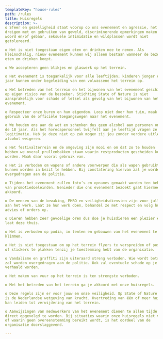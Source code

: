 ```yaml
---
templateKey: "house-rules"
path: /rules
title: Huisregels
description: >-
o Sfeer en gezelligheid staat voorop op ons evenement en agressie, het
dreigen met en gebruiken van geweld, discriminerende opmerkingen maken in
woord en/of gebaar, seksuele intimidatie en wildplassen wordt niet
getolereerd.

o Het is niet toegestaan eigen eten en drinken mee te nemen. Als
kleinschalig, nieuw evenement kunnen wij alleen bestaan wanneer de bezoeker
eten en drinken koopt.

o We accepteren geen blikjes en glaswerk op het terrein.

o Het evenement is toegankelijk voor alle leeftijden; kinderen jonger dan 16
jaar kunnen onder begeleiding van een volwassene het terrein op.

o Het betreden van het terrein en het bijwonen van het evenement geschiedt
op eigen risico van de bezoeker. Stichting State of Nature is niet
aansprakelijk voor schade of letsel als gevolg van het bijwonen van het
evenement.

o Respecteer onze buren en hun eigendom. Loop niet door hun tuin, maak
gebruik van de officiële toegangswegen naar het evenement.

o We houden ons aan de wet en schenken dus geen alcohol aan personen onder
de 18 jaar. Als het horecapersoneel twijfelt aan je leeftijd vragen ze om je
legitimatie. Heb je deze niet op zak mogen zij jou zonder verdere uitleg
alcohol weigeren.

o Het festivalterrein en de omgeving zijn mooi en om dat zo te houden
hebben we overal prullenbakken staan waarin restproducten gescheiden kunnen
worden. Maak daar vooral gebruik van.

o Het is verboden om wapens of andere voorwerpen die als wapen gebruikt
kunnen worden in bezit te hebben. Bij constatering hiervan zal je worden
overgedragen aan de politie.

o Tijdens het evenement zullen foto’s en opnames gemaakt worden ten behoeve
van promotiedoeleinden. Eenieder die ons evenement bezoekt gaat hiermee
akkoord.

o De mensen van de bewaking, EHBO en veiligheidsdiensten zijn voor jullie
aan het werk. Laat ze hun werk doen, behandel ze met respect en volg hun
advies of orders op.

o Dieren hebben zeer gevoelige oren dus doe je huisdieren een plezier en
laat deze thuis.

o Het is verboden op podia, in tenten en gebouwen van het evenement te
klimmen.

o Het is niet toegestaan om op het terrein flyers te verspreiden of posters
of stickers te plakken tenzij je toestemming hebt van de organisatie.

o Vandalisme en graffiti zijn uiteraard streng verboden. Wie wordt betrapt
zal worden overgedragen aan de politie. Ook zal eventuele schade op je
verhaald worden.

o Het maken van vuur op het terrein is ten strengste verboden.

o Met het betreden van het terrein ga je akkoord met onze huisregels.

o Deze regels zijn er voor jouw en onze veiligheid. Op State of Nature 2020
is de Nederlandse wetgeving van kracht. Overtreding van één of meer huisregels
kan leiden tot verwijdering van het terrein.

o Aanwijzingen van medewerkers van het evenement dienen te allen tijde
direct opgevolgd te worden. Bij situaties waarin onze huisregels niet voorzien
of waarin geen overeenstemming bereikt wordt, is het oordeel van de
organisatie doorslaggevend.

---
```

